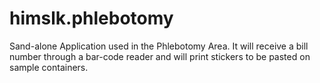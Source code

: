 # himslk.phlebotomy
Sand-alone Application used in the Phlebotomy Area. It will receive a bill number through a bar-code reader and will print stickers to be pasted on sample containers.
